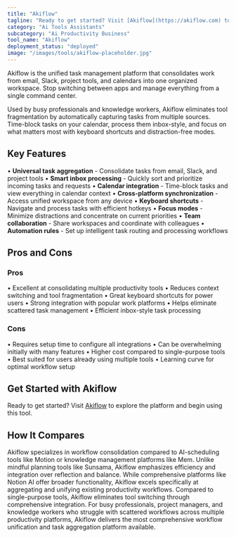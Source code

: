 ```yaml
---
title: "Akiflow"
tagline: "Ready to get started? Visit [Akiflow](https://akiflow.com) to explore the platform and begin using this tool...."
category: "Ai Tools Assistants"
subcategory: "Ai Productivity Business"
tool_name: "Akiflow"
deployment_status: "deployed"
image: "/images/tools/akiflow-placeholder.jpg"
---
```

Akiflow is the unified task management platform that consolidates work from email, Slack, project tools, and calendars into one organized workspace. Stop switching between apps and manage everything from a single command center.

Used by busy professionals and knowledge workers, Akiflow eliminates tool fragmentation by automatically capturing tasks from multiple sources. Time-block tasks on your calendar, process them inbox-style, and focus on what matters most with keyboard shortcuts and distraction-free modes.

## Key Features

• **Universal task aggregation** - Consolidate tasks from email, Slack, and project tools
• **Smart inbox processing** - Quickly sort and prioritize incoming tasks and requests
• **Calendar integration** - Time-block tasks and view everything in calendar context
• **Cross-platform synchronization** - Access unified workspace from any device
• **Keyboard shortcuts** - Navigate and process tasks with efficient hotkeys
• **Focus modes** - Minimize distractions and concentrate on current priorities
• **Team collaboration** - Share workspaces and coordinate with colleagues
• **Automation rules** - Set up intelligent task routing and processing workflows

## Pros and Cons

### Pros
• Excellent at consolidating multiple productivity tools
• Reduces context switching and tool fragmentation
• Great keyboard shortcuts for power users
• Strong integration with popular work platforms
• Helps eliminate scattered task management
• Efficient inbox-style task processing

### Cons
• Requires setup time to configure all integrations
• Can be overwhelming initially with many features
• Higher cost compared to single-purpose tools
• Best suited for users already using multiple tools
• Learning curve for optimal workflow setup

## Get Started with Akiflow

Ready to get started? Visit [Akiflow](https://akiflow.com) to explore the platform and begin using this tool.

## How It Compares

Akiflow specializes in workflow consolidation compared to AI-scheduling tools like Motion or knowledge management platforms like Mem. Unlike mindful planning tools like Sunsama, Akiflow emphasizes efficiency and integration over reflection and balance. While comprehensive platforms like Notion AI offer broader functionality, Akiflow excels specifically at aggregating and unifying existing productivity workflows. Compared to single-purpose tools, Akiflow eliminates tool switching through comprehensive integration. For busy professionals, project managers, and knowledge workers who struggle with scattered workflows across multiple productivity platforms, Akiflow delivers the most comprehensive workflow unification and task aggregation platform available.